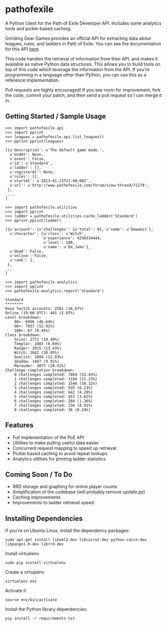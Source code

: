 pathofexile
===========

A Python client for the Path of Exile Developer API. Includes some analytics
tools and pickle-based caching.

Grinding Gear Games provides an official API for extracting data about leagues,
rules, and ladders in Path of Exile. You can see the documentation for this API
[here](http://www.pathofexile.com/developer/docs/api).

This code handles the retrieval of information from their API, and makes it
available as native Python data structures. This allows you to build tools on
top of this code which leverage the information from the API. If you're
programming in a language other than Python, you can use this as a reference
implementation.

Pull requests are highly encouraged! If you see room for improvement, fork the
code, commit your patch, and then send a pull request so I can merge it in.


Getting Started / Sample Usage
------------------------------

    >>> import pathofexile.api
    >>> import pprint
    >>> leagues = pathofexile.api.list_leagues()
    >>> pprint.pprint(leagues)

    [{u'description': u'The default game mode.',
      u'endAt': None,
      u'event': False,
      u'id': u'Standard',
      u'ladder': [],
      u'registerAt': None,
      u'rules': [],
      u'startAt': u'2013-01-23T21:00:00Z',
      u'url': u'http://www.pathofexile.com/forum/view-thread/71278',
     },
     ...
    ]

    >>> import pathofexile.utilities
    >>> import pprint
    >>> ladder = pathofexile.utilities.cache_ladder('Standard')
    >>> pprint.pprint(ladder)

    [{u'account': {u'challenges': {u'total': 0}, u'name': u'Dawwwis'},
      u'character': {u'class': u'Witch',
                     u'experience': 4250334444,
                     u'level': 100,
                     u'name': u'Em_Jake'},
      u'dead': False,
      u'online': False,
      u'rank': 1,
     },
     ...
    ]

    >>> import pathofexile.analytics
    >>> import pprint
    >>> pathofexile.analytics.report('Standard')

    Standard
    ********
    Have Twitch accounts: 2501 (16.67%)
    Online (19:00 UTC): 445 (2.97%)
    Level breakdown:
        80+: 6996 (46.64%)
        90+: 7937 (52.91%)
        100+: 67 (0.45%)
    Class breakdown:
        Scion: 2772 (18.48%)
        Templar: 1003 (6.69%)
        Ranger: 2015 (13.43%)
        Witch: 2842 (18.95%)
        Duelist: 1804 (12.03%)
        Shadow: 1487 (9.91%)
        Marauder: 3077 (20.51%)
    Challenge completion breakdown:
        0 challenges completed: 7864 (52.43%)
        1 challenges completed: 3184 (21.23%)
        2 challenges completed: 1546 (10.31%)
        3 challenges completed: 935 (6.23%)
        4 challenges completed: 642 (4.28%)
        5 challenges completed: 453 (3.02%)
        6 challenges completed: 204 (1.36%)
        7 challenges completed: 136 (0.91%)
        8 challenges completed: 36 (0.24%)


Features
--------
* Full implementation of the PoE API
* Utilities to make pulling useful data easier
* Concurrent request mapping to speed up retrieval
* Pickle-based caching to avoid repeat lookups
* Analytics utilities for printing ladder statistics


Coming Soon / To Do
-------------------
* RRD storage and graphing for online player counts
* Simplification of the codebase (will probably remove update.py)
* Caching improvements
* Improvements to ladder retrieval speed


Installing Dependencies
-----------------------

If you're on Ubuntu Linux, install the dependency packages:

    sudo apt-get install libxml2-dev libcairo2-dev python-cairo-dev libpango1.0-dev librrd-dev

Install virtualenv

    sudo pip install virtualenv

Create a virtualenv

    virtualenv env

Activate it

    source env/bin/activate

Install the Python library dependencies:

    pip install -r requirements.txt

